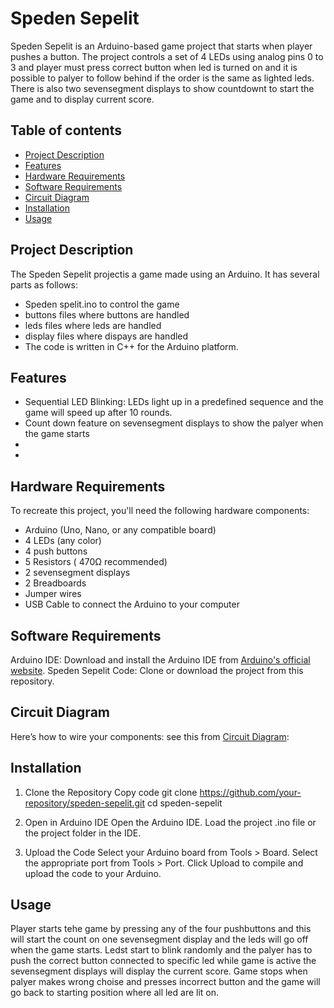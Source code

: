 # Speden Sepelit

Speden Sepelit is an Arduino-based game project that starts when player pushes a button. The project controls a set of 4 LEDs using analog pins 0 to 3  and player must press correct button when led is turned on and it is possible to palyer to follow behind if the order is the same as lighted leds. There is also two sevensegment displays to show countdownt to start the game and to display current score. 

## Table of contents

* [Project Description](#project-description)
* [Features]()
* [Hardware Requirements]()
* [Software Requirements]()
* [Circuit Diagram](https://github.com/jasa89/Speden-spelit-ryhm-1/blob/main/Project%20Documents/Circuit%20Diagram/CircuitDiagram.png)
* [Installation]()
* [Usage]()




## Project Description 

The Speden Sepelit projectis a game made using an Arduino. It has several parts as follows:

* Speden spelit.ino to control the game
* buttons files  where buttons are handled
* leds files where leds are handled 
* display files where dispays are handled 
* The code is written in C++ for the Arduino platform.

## Features

* Sequential LED Blinking: LEDs light up in a predefined sequence and the game will speed up after 10 rounds.
* Count down feature on sevensegment displays to show the palyer when the game starts
* 
* 

## Hardware Requirements

To recreate this project, you'll need the following hardware components:

* Arduino (Uno, Nano, or any compatible board)
* 4 LEDs (any color)
* 4 push buttons
* 5 Resistors ( 470Ω recommended)
* 2 sevensegment displays
* 2 Breadboards 
* Jumper wires
* USB Cable to connect the Arduino to your computer


## Software Requirements

Arduino IDE: Download and install the Arduino IDE from [Arduino's official website](https://www.arduino.cc/).
Speden Sepelit Code: Clone or download the project from this repository.

## Circuit Diagram

Here’s how to wire your components:
see this from [Circuit Diagram](https://github.com/jasa89/Speden-spelit-ryhm-1/blob/main/Project%20Documents/Circuit%20Diagram/CircuitDiagram.png): 


## Installation

1. Clone the Repository
Copy code
git clone https://github.com/your-repository/speden-sepelit.git
cd speden-sepelit

2. Open in Arduino IDE
Open the Arduino IDE.
Load the project .ino file or the project folder in the IDE.

3. Upload the Code
Select your Arduino board from Tools > Board.
Select the appropriate port from Tools > Port.
Click Upload to compile and upload the code to your Arduino.

## Usage

Player starts tehe game by pressing any of the four pushbuttons and this will start the count on one sevensegment display and the leds will go off when the game starts. Ledst start to blink randomly and the palyer has to push the correct button connected to specific led while game is active the sevensegment displays will display the current score. Game stops when palyer makes wrong choise and presses incorrect button and the game will go back to starting position where all led are lit on.  





